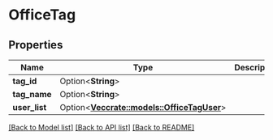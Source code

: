# OfficeTag

## Properties

Name | Type | Description | Notes
------------ | ------------- | ------------- | -------------
**tag_id** | Option<**String**> |  | [optional]
**tag_name** | Option<**String**> |  | [optional]
**user_list** | Option<[**Vec<crate::models::OfficeTagUser>**](OfficeTagUser.md)> |  | [optional]

[[Back to Model list]](../README.md#documentation-for-models) [[Back to API list]](../README.md#documentation-for-api-endpoints) [[Back to README]](../README.md)


